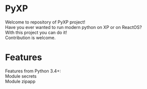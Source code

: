 # PyXP
Welcome to repository of PyXP project!  
Have you ever wanted to run modern python on XP or on ReactOS?  
With this project you can do it!  
Contribution is welcome.  
# Features
Features from Python 3.4+:  
Module secrets  
Module zipapp  
